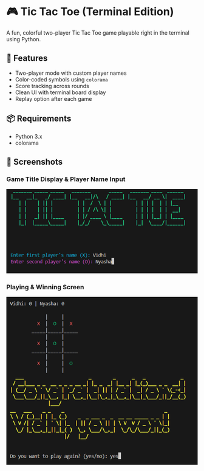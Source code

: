 # 🎮 Tic Tac Toe (Terminal Edition)

A fun, colorful two-player Tic Tac Toe game playable right in the terminal using Python.

## 🚀 Features
- Two-player mode with custom player names
- Color-coded symbols using `colorama`
- Score tracking across rounds
- Clean UI with terminal board display
- Replay option after each game

## 📦 Requirements

- Python 3.x
- colorama


## 📸 Screenshots

### Game Title Display & Player Name Input  
![Game Title Display & Player Input](Screenshot%202025-04-11%20205139.png)

### Playing & Winning Screen  
![Playing & Winning Screen](Screenshot%202025-04-11%20205225.png)
